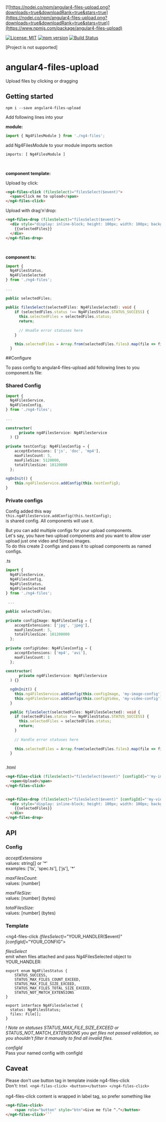 [![https://nodei.co/npm/angular4-files-upload.png?downloads=true&downloadRank=true&stars=true](https://nodei.co/npm/angular4-files-upload.png?downloads=true&downloadRank=true&stars=true)](https://www.npmjs.com/package/angular4-files-upload)

[![License: MIT](https://img.shields.io/badge/License-MIT-yellow.svg)](https://opensource.org/licenses/MIT)
[![npm version](https://badge.fury.io/js/angular4-files-upload.svg)](https://badge.fury.io/js/angular4-files-upload)
[![Build Status](https://travis-ci.org/bonjurmrfirst/ng4-files.svg?branch=master)](https://travis-ci.org/bonjurmrfirst/ng4-files)


[Project is not supported]

# angular4-files-upload

Upload files by clicking or dragging


## Getting started

`npm i --save angular4-files-upload`

Add following lines into your

**module:**

```typescript
import { Ng4FilesModule } from './ng4-files';
```

add Ng4FilesModule to your module imports section<br/>
```typescript
imports: [ Ng4FilesModule ]
```

<br/>

**component template:**

Upload by click:
```html
<ng4-files-click (filesSelect)="filesSelect($event)">
  <span>Click me to upload</span>
</ng4-files-click>
```

Upload with drag'n'drop:
```html
<ng4-files-drop (filesSelect)="filesSelect($event)">
  <div style="display: inline-block; height: 100px; width: 100px; background-color: gray">
    {{selectedFiles}}
  </div>
</ng4-files-drop>
```

<br/>

**component ts:**
 
```typescript
import {
  Ng4FilesStatus,
  Ng4FilesSelected
} from './ng4-files';
 
...
 
public selectedFiles;
 
public filesSelect(selectedFiles: Ng4FilesSelected): void {
    if (selectedFiles.status !== Ng4FilesStatus.STATUS_SUCCESS) {
      this.selectedFiles = selectedFiles.status;
      return;
      
      // Hnadle error statuses here
    }

    this.selectedFiles = Array.from(selectedFiles.files).map(file => file.name);
  }

```

##Configure

To pass config to angular4-files-upload add following lines to you component.ts file:

### Shared Config

```typescript
import {
  Ng4FilesService,
  Ng4FilesConfig,
} from './ng4-files';
 
...
 
constructor(
      private ng4FilesService: Ng4FilesService
  ) {}
 
private testConfig: Ng4FilesConfig = {
    acceptExtensions: ['js', 'doc', 'mp4'],
    maxFilesCount: 5,
    maxFileSize: 5120000,
    totalFilesSize: 10120000
  };
   
ngOnInit() {
    this.ng4FilesService.addConfig(this.testConfig);
}
```

### Private configs

Config added this way <br>
`this.ng4FilesService.addConfig(this.testConfig);`<br>
is shared config. All components will use it.

But you can add multiple configs for your upload components.<br>
Let's say, you have two upload components and you want to allow user upload just one video and 5(max) images.<br>
To do this create 2 configs and pass it to upload components as named configs.

.ts

```typescript
import {
  Ng4FilesService,
  Ng4FilesConfig,
  Ng4FilesStatus,
  Ng4FilesSelected
} from './ng4-files';
 
 ...
 
public selectedFiles; 
 
private configImage: Ng4FilesConfig = {
    acceptExtensions: ['jpg', 'jpeg'],
    maxFilesCount: 5,
    totalFilesSize: 101200000
  };
  
private configVideo: Ng4FilesConfig = {
    acceptExtensions: ['mp4', 'avi'],
    maxFilesCount: 1
  };  
 
constructor(
      private ng4FilesService: Ng4FilesService
  ) {}

  ngOnInit() {
    this.ng4FilesService.addConfig(this.configImage, 'my-image-config');
    this.ng4FilesService.addConfig(this.configVideo, 'my-video-config');
  }

  public filesSelect(selectedFiles: Ng4FilesSelected): void {
    if (selectedFiles.status !== Ng4FilesStatus.STATUS_SUCCESS) {
      this.selectedFiles = selectedFiles.status;
      return;
    }
 
    // Handle error statuses here
 
    this.selectedFiles = Array.from(selectedFiles.files).map(file => file.name);
  } 
 
```

.html

```html
<ng4-files-click (filesSelect)="filesSelect($event)" [configId]="'my-image-config'">
  <span>Upload</span>
</ng4-files-click>
 

<ng4-files-drop (filesSelect)="filesSelect($event)" [configId]="'my-video-config'">
  <div style="display: inline-block; height: 100px; width: 100px; background-color: gray">
    {{selectedFiles}}
  </div>
</ng4-files-drop>
```  
  
  
## API

### Config

_acceptExtensions_ <br/>
values: string[] or \'\*\' <br/>
examples: ['ts', 'spec.ts'], ['js'], '*'

_maxFilesCount_: <br/>
values: [number] <br/>

_maxFileSize:_ <br/>
values: [number] (bytes)
 
_totalFilesSize:_ <br/>
values: [number] (bytes)

### Template

<ng4-files-click _(filesSelect)_="YOUR_HANDLER($event)" _[configId]_="YOUR_CONFIG">

_filesSelect_<br> 
emit when files attached and pass Ng4FilesSelected object to YOUR_HANDLER:

```
export enum Ng4FilesStatus {
    STATUS_SUCCESS,
    STATUS_MAX_FILES_COUNT_EXCEED,
    STATUS_MAX_FILE_SIZE_EXCEED,
    STATUS_MAX_FILES_TOTAL_SIZE_EXCEED,
    STATUS_NOT_MATCH_EXTENSIONS
}

export interface Ng4FilesSelected {
  status: Ng4FilesStatus;
  files: File[];
}
```

_! Note on statuses STATUS_MAX_FILE_SIZE_EXCEED or STATUS_NOT_MATCH_EXTENSIONS you get files not passed validation, so you shouldn't filter it manually to find all invalid files._

_configId_<br>
Pass your named config with configId
<br>

## Caveat
Please don't use button tag in template inside ng4-files-click<br>
Don't: ```html
<ng4-files-click>
    <button></button>
</ng4-files-click>```
<br><br>
ng4-files-click content is wrapped in label tag, so prefer something like
````html
<ng4-files-click>
    <span role="button" style="btn">Give me file ^.^</button>
</ng4-files-click>```
````
